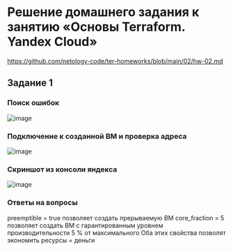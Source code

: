 # Решение домашнего задания к занятию «Основы Terraform. Yandex Cloud»
https://github.com/netology-code/ter-homeworks/blob/main/02/hw-02.md
## Задание 1
### Поиск ошибок
![image](https://github.com/user-attachments/assets/bfbf0af2-142a-46b7-b98c-7d1ebc5b2d81)
### Подключение к созданной ВМ и проверка адреса
![image](https://github.com/user-attachments/assets/46c47039-7001-4f1e-84b6-d6b278a79195)
### Скриншот из консоли яндекса
![image](https://github.com/user-attachments/assets/80709062-534f-4bbf-aa3f-581c49f534d3)
### Ответы на вопросы
preemptible = true позволяет создать прерываемую ВМ
core_fraction = 5 позволяет создать ВМ с гарантированным уровнем производительности 5 % от максимального
Оба этих свойства позволят экономить ресурсы = деньги


